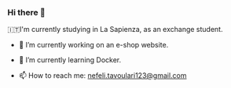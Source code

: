 ### Hi there 👋
:it:I'm currently studying in La Sapienza, as an exchange student.

- 🔭 I’m currently working on an e-shop website.

- 🌱 I’m currently learning Docker.

- 📫 How to reach me: nefeli.tavoulari123@gmail.com

